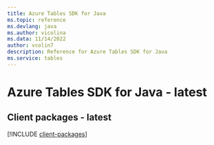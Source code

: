 ```yaml
---
title: Azure Tables SDK for Java
ms.topic: reference
ms.devlang: java
ms.author: vicolina
ms.data: 11/14/2022
author: vcolin7
description: Reference for Azure Tables SDK for Java
ms.service: tables
---
```

# Azure Tables SDK for Java - latest

## Client packages - latest
[!INCLUDE [client-packages](tables-client-index.md)]